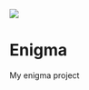![](https://d13yacurqjgara.cloudfront.net/users/605032/screenshots/2627307/e.gif)
# Enigma

My enigma project
